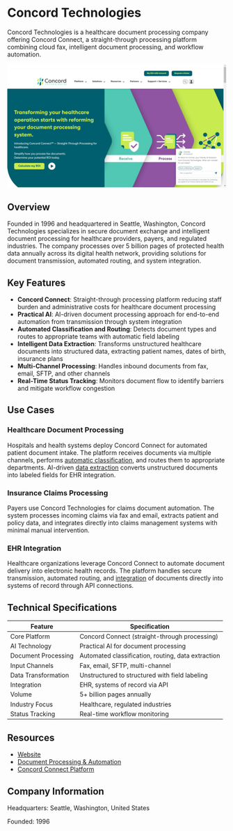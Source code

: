 # Concord Technologies

Concord Technologies is a healthcare document processing company offering Concord Connect, a straight-through processing platform combining cloud fax, intelligent document processing, and workflow automation.

![Concord Technologies](assets/concord-technologies.png)

## Overview

Founded in 1996 and headquartered in Seattle, Washington, Concord Technologies specializes in secure document exchange and intelligent document processing for healthcare providers, payers, and regulated industries. The company processes over 5 billion pages of protected health data annually across its digital health network, providing solutions for document transmission, automated routing, and system integration.

## Key Features

- **Concord Connect**: Straight-through processing platform reducing staff burden and administrative costs for healthcare document processing
- **Practical AI**: AI-driven document processing approach for end-to-end automation from transmission through system integration
- **Automated Classification and Routing**: Detects document types and routes to appropriate teams with automatic field labeling
- **Intelligent Data Extraction**: Transforms unstructured healthcare documents into structured data, extracting patient names, dates of birth, insurance plans
- **Multi-Channel Processing**: Handles inbound documents from fax, email, SFTP, and other channels
- **Real-Time Status Tracking**: Monitors document flow to identify barriers and mitigate workflow congestion

## Use Cases

### Healthcare Document Processing
Hospitals and health systems deploy Concord Connect for automated patient document intake. The platform receives documents via multiple channels, performs [automatic classification](../../capabilities/classification/index.md), and routes them to appropriate departments. AI-driven [data extraction](../../capabilities/extraction/index.md) converts unstructured documents into labeled fields for EHR integration.

### Insurance Claims Processing
Payers use Concord Technologies for claims document automation. The system processes incoming claims via fax and email, extracts patient and policy data, and integrates directly into claims management systems with minimal manual intervention.

### EHR Integration
Healthcare organizations leverage Concord Connect to automate document delivery into electronic health records. The platform handles secure transmission, automated routing, and [integration](../../capabilities/integration-and-workflow/index.md) of documents directly into systems of record through API connections.

## Technical Specifications

| Feature | Specification |
|---------|---------------|
| Core Platform | Concord Connect (straight-through processing) |
| AI Technology | Practical AI for document processing |
| Document Processing | Automated classification, routing, data extraction |
| Input Channels | Fax, email, SFTP, multi-channel |
| Data Transformation | Unstructured to structured with field labeling |
| Integration | EHR, systems of record via API |
| Volume | 5+ billion pages annually |
| Industry Focus | Healthcare, regulated industries |
| Status Tracking | Real-time workflow monitoring |

## Resources

- [Website](https://concord.net/)
- [Document Processing & Automation](https://concord.net/document-processing-automation/)
- [Concord Connect Platform](https://concord.net/concord-connect/)

## Company Information

Headquarters: Seattle, Washington, United States

Founded: 1996
